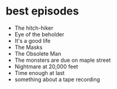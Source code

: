 # best episodes

- The hitch-hiker
- Eye of the beholder
- It's a good life
- The Masks
- The Obsolete Man
- The monsters are due on maple street
- Nightmare at 20,000 feet
- Time enough at last
- something about a tape recording
